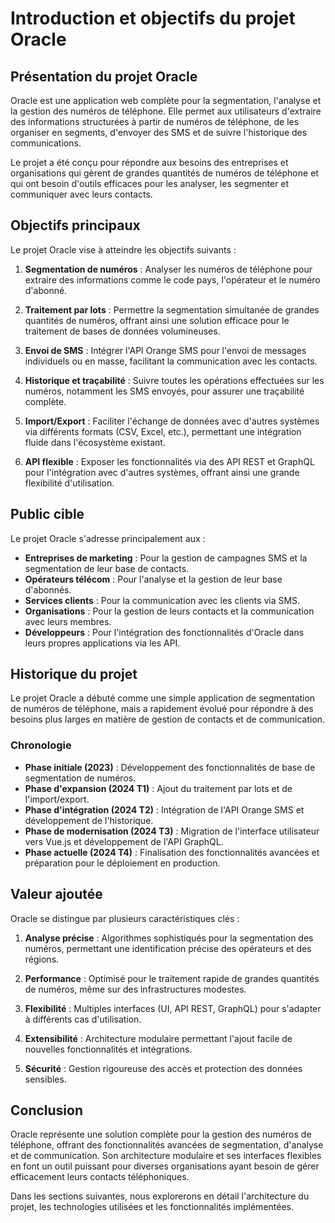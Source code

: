 # Introduction et objectifs du projet Oracle

## Présentation du projet Oracle

Oracle est une application web complète pour la segmentation, l'analyse et la gestion des numéros de téléphone. Elle permet aux utilisateurs d'extraire des informations structurées à partir de numéros de téléphone, de les organiser en segments, d'envoyer des SMS et de suivre l'historique des communications.

Le projet a été conçu pour répondre aux besoins des entreprises et organisations qui gèrent de grandes quantités de numéros de téléphone et qui ont besoin d'outils efficaces pour les analyser, les segmenter et communiquer avec leurs contacts.

## Objectifs principaux

Le projet Oracle vise à atteindre les objectifs suivants :

1. **Segmentation de numéros** : Analyser les numéros de téléphone pour extraire des informations comme le code pays, l'opérateur et le numéro d'abonné.

2. **Traitement par lots** : Permettre la segmentation simultanée de grandes quantités de numéros, offrant ainsi une solution efficace pour le traitement de bases de données volumineuses.

3. **Envoi de SMS** : Intégrer l'API Orange SMS pour l'envoi de messages individuels ou en masse, facilitant la communication avec les contacts.

4. **Historique et traçabilité** : Suivre toutes les opérations effectuées sur les numéros, notamment les SMS envoyés, pour assurer une traçabilité complète.

5. **Import/Export** : Faciliter l'échange de données avec d'autres systèmes via différents formats (CSV, Excel, etc.), permettant une intégration fluide dans l'écosystème existant.

6. **API flexible** : Exposer les fonctionnalités via des API REST et GraphQL pour l'intégration avec d'autres systèmes, offrant ainsi une grande flexibilité d'utilisation.

## Public cible

Le projet Oracle s'adresse principalement aux :

- **Entreprises de marketing** : Pour la gestion de campagnes SMS et la segmentation de leur base de contacts.
- **Opérateurs télécom** : Pour l'analyse et la gestion de leur base d'abonnés.
- **Services clients** : Pour la communication avec les clients via SMS.
- **Organisations** : Pour la gestion de leurs contacts et la communication avec leurs membres.
- **Développeurs** : Pour l'intégration des fonctionnalités d'Oracle dans leurs propres applications via les API.

## Historique du projet

Le projet Oracle a débuté comme une simple application de segmentation de numéros de téléphone, mais a rapidement évolué pour répondre à des besoins plus larges en matière de gestion de contacts et de communication.

### Chronologie

- **Phase initiale (2023)** : Développement des fonctionnalités de base de segmentation de numéros.
- **Phase d'expansion (2024 T1)** : Ajout du traitement par lots et de l'import/export.
- **Phase d'intégration (2024 T2)** : Intégration de l'API Orange SMS et développement de l'historique.
- **Phase de modernisation (2024 T3)** : Migration de l'interface utilisateur vers Vue.js et développement de l'API GraphQL.
- **Phase actuelle (2024 T4)** : Finalisation des fonctionnalités avancées et préparation pour le déploiement en production.

## Valeur ajoutée

Oracle se distingue par plusieurs caractéristiques clés :

1. **Analyse précise** : Algorithmes sophistiqués pour la segmentation des numéros, permettant une identification précise des opérateurs et des régions.

2. **Performance** : Optimisé pour le traitement rapide de grandes quantités de numéros, même sur des infrastructures modestes.

3. **Flexibilité** : Multiples interfaces (UI, API REST, GraphQL) pour s'adapter à différents cas d'utilisation.

4. **Extensibilité** : Architecture modulaire permettant l'ajout facile de nouvelles fonctionnalités et intégrations.

5. **Sécurité** : Gestion rigoureuse des accès et protection des données sensibles.

## Conclusion

Oracle représente une solution complète pour la gestion des numéros de téléphone, offrant des fonctionnalités avancées de segmentation, d'analyse et de communication. Son architecture modulaire et ses interfaces flexibles en font un outil puissant pour diverses organisations ayant besoin de gérer efficacement leurs contacts téléphoniques.

Dans les sections suivantes, nous explorerons en détail l'architecture du projet, les technologies utilisées et les fonctionnalités implémentées.
